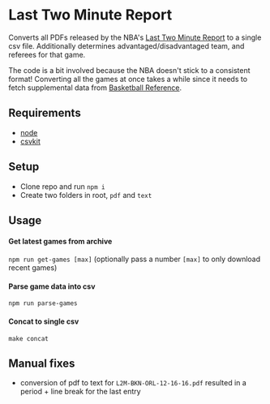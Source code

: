 # Last Two Minute Report
Converts all PDFs released by the NBA's [Last Two Minute Report](http://official.nba.com/nba-last-two-minute-reports-archive/) to a single csv file. Additionally determines advantaged/disadvantaged team, and referees for that game.

The code is a bit involved because the NBA doesn't stick to a consistent format! Converting all the games at once takes a while since it needs to fetch supplemental data from [Basketball Reference](https://basketball-reference.com).

## Requirements
* [node](https://node.js.org)
* [csvkit](https://csvkit.readthedocs.org)

## Setup
* Clone repo and run `npm i`
* Create two folders in root, `pdf` and `text`

## Usage
#### Get latest games from archive
`npm run get-games [max]` (optionally pass a number `[max]` to only download recent games)

#### Parse game data into csv
`npm run parse-games`

#### Concat to single csv
`make concat`

## Manual fixes
* conversion of pdf to text for `L2M-BKN-ORL-12-16-16.pdf` resulted in a period + line break for the last entry